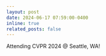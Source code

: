 ```yaml
---
layout: post
date: 2024-06-17 07:59:00-0400
inline: true
related_posts: false
---
```


Attending CVPR 2024 @ Seattle, WA!
